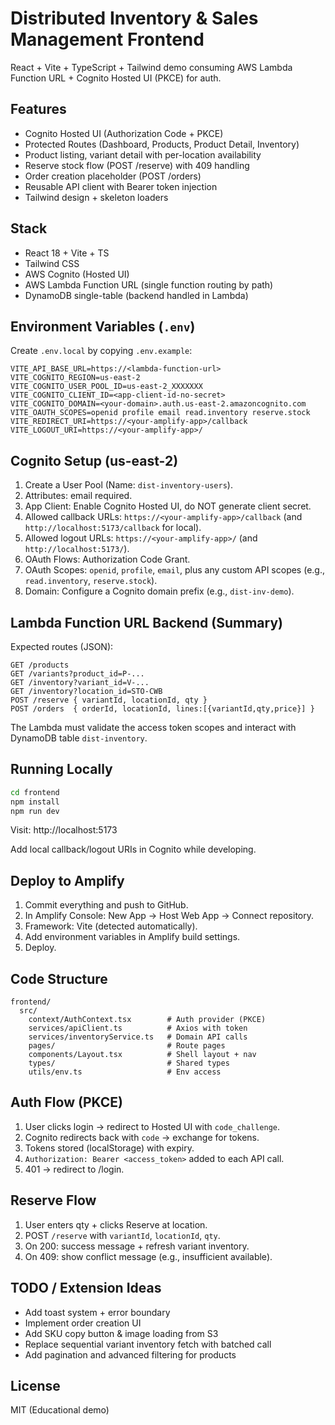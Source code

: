 # Distributed Inventory & Sales Management Frontend

React + Vite + TypeScript + Tailwind demo consuming AWS Lambda Function URL + Cognito Hosted UI (PKCE) for auth.

## Features
- Cognito Hosted UI (Authorization Code + PKCE)
- Protected Routes (Dashboard, Products, Product Detail, Inventory)
- Product listing, variant detail with per-location availability
- Reserve stock flow (POST /reserve) with 409 handling
- Order creation placeholder (POST /orders)
- Reusable API client with Bearer token injection
- Tailwind design + skeleton loaders

## Stack
- React 18 + Vite + TS
- Tailwind CSS
- AWS Cognito (Hosted UI)
- AWS Lambda Function URL (single function routing by path)
- DynamoDB single-table (backend handled in Lambda)

## Environment Variables (`.env`)
Create `.env.local` by copying `.env.example`:
```
VITE_API_BASE_URL=https://<lambda-function-url>
VITE_COGNITO_REGION=us-east-2
VITE_COGNITO_USER_POOL_ID=us-east-2_XXXXXXX
VITE_COGNITO_CLIENT_ID=<app-client-id-no-secret>
VITE_COGNITO_DOMAIN=<your-domain>.auth.us-east-2.amazoncognito.com
VITE_OAUTH_SCOPES=openid profile email read.inventory reserve.stock
VITE_REDIRECT_URI=https://<your-amplify-app>/callback
VITE_LOGOUT_URI=https://<your-amplify-app>/
```

## Cognito Setup (us-east-2)
1. Create a User Pool (Name: `dist-inventory-users`).
2. Attributes: email required.
3. App Client: Enable Cognito Hosted UI, do NOT generate client secret.
4. Allowed callback URLs: `https://<your-amplify-app>/callback` (and `http://localhost:5173/callback` for local).
5. Allowed logout URLs: `https://<your-amplify-app>/` (and `http://localhost:5173/`).
6. OAuth Flows: Authorization Code Grant.
7. OAuth Scopes: `openid`, `profile`, `email`, plus any custom API scopes (e.g., `read.inventory`, `reserve.stock`).
8. Domain: Configure a Cognito domain prefix (e.g., `dist-inv-demo`).

## Lambda Function URL Backend (Summary)
Expected routes (JSON):
```
GET /products
GET /variants?product_id=P-...
GET /inventory?variant_id=V-...
GET /inventory?location_id=STO-CWB
POST /reserve { variantId, locationId, qty }
POST /orders  { orderId, locationId, lines:[{variantId,qty,price}] }
```
The Lambda must validate the access token scopes and interact with DynamoDB table `dist-inventory`.

## Running Locally
```bash
cd frontend
npm install
npm run dev
```
Visit: http://localhost:5173

Add local callback/logout URIs in Cognito while developing.

## Deploy to Amplify
1. Commit everything and push to GitHub.
2. In Amplify Console: New App → Host Web App → Connect repository.
3. Framework: Vite (detected automatically).
4. Add environment variables in Amplify build settings.
5. Deploy.

## Code Structure
```
frontend/
  src/
    context/AuthContext.tsx        # Auth provider (PKCE)
    services/apiClient.ts          # Axios with token
    services/inventoryService.ts   # Domain API calls
    pages/                         # Route pages
    components/Layout.tsx          # Shell layout + nav
    types/                         # Shared types
    utils/env.ts                   # Env access
```

## Auth Flow (PKCE)
1. User clicks login → redirect to Hosted UI with `code_challenge`.
2. Cognito redirects back with `code` → exchange for tokens.
3. Tokens stored (localStorage) with expiry.
4. `Authorization: Bearer <access_token>` added to each API call.
5. 401 → redirect to /login.

## Reserve Flow
1. User enters qty + clicks Reserve at location.
2. POST `/reserve` with `variantId`, `locationId`, `qty`.
3. On 200: success message + refresh variant inventory.
4. On 409: show conflict message (e.g., insufficient available).

## TODO / Extension Ideas
- Add toast system + error boundary
- Implement order creation UI
- Add SKU copy button & image loading from S3
- Replace sequential variant inventory fetch with batched call
- Add pagination and advanced filtering for products

## License
MIT (Educational demo)
